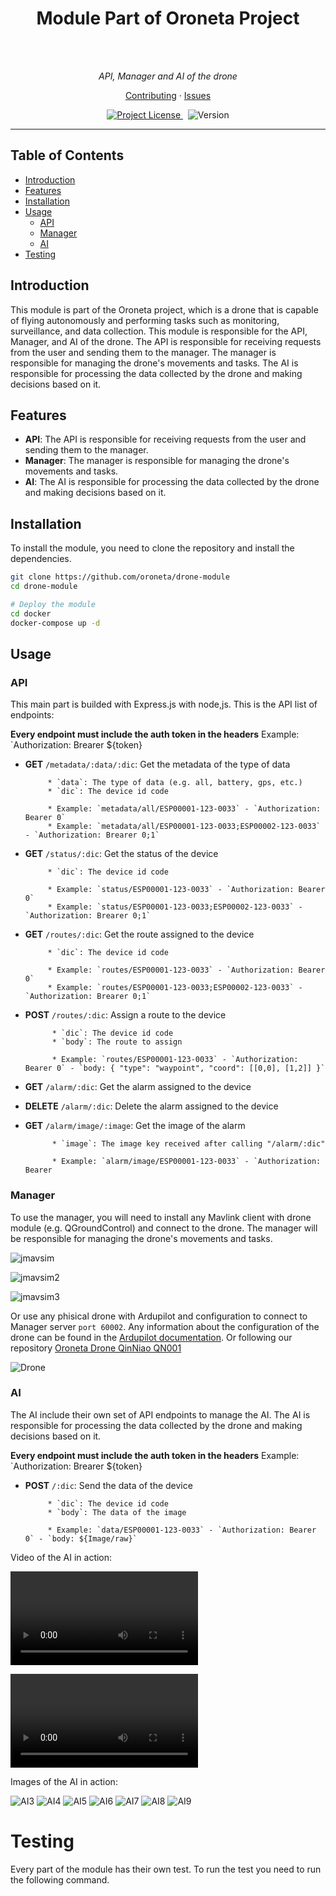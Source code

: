 <h1 align="center">Module Part of Oroneta Project</h1>
<br>
<br>

<p align="center">
  <i>API, Manager and AI of the drone</i>
</p>

<p align="center">
  <a href="./CONTRIBUTING.md">Contributing</a>
  ·
  <a href="https://github.com/oroneta/drone-module/issues">Issues</a>
</p>

<p align="center">
  <a href="https://opensource.org/license/mit">
    <img src="https://img.shields.io/badge/License-MIT-blue.svg" alt="Project License" />
  </a>&nbsp;
  <a>
    <img src="https://img.shields.io/badge/version-v0.1.0-brightgreen" alt="Version" />
  </a>
</p>

<hr>

## Table of Contents

- [Introduction](#introduction)
- [Features](#features)
- [Installation](#installation)
- [Usage](#usage)
  - [API](#api)
  - [Manager](#manager)
  - [AI](#ai)
- [Testing](#testing)



## Introduction

This module is part of the Oroneta project, which is a drone that is capable of flying autonomously and performing tasks such as monitoring, surveillance, and data collection. This module is responsible for the API, Manager, and AI of the drone. The API is responsible for receiving requests from the user and sending them to the manager. The manager is responsible for managing the drone's movements and tasks. The AI is responsible for processing the data collected by the drone and making decisions based on it.


## Features

- **API**: The API is responsible for receiving requests from the user and sending them to the manager.
- **Manager**: The manager is responsible for managing the drone's movements and tasks.
- **AI**: The AI is responsible for processing the data collected by the drone and making decisions based on it.


## Installation

To install the module, you need to clone the repository and install the dependencies.

```bash
git clone https://github.com/oroneta/drone-module
cd drone-module

# Deploy the module
cd docker
docker-compose up -d
```

## Usage

### API

This main part is builded with Express.js with node,js. This is the API list of endpoints:

**Every endpoint must include the auth token in the headers** Example: `Authorization: Brearer ${token}

- **GET** `/metadata/:data/:dic`: Get the metadata of the type of data
  
           * `data`: The type of data (e.g. all, battery, gps, etc.)
           * `dic`: The device id code

           * Example: `metadata/all/ESP00001-123-0033` - `Authorization: Bearer 0`
           * Example: `metadata/all/ESP00001-123-0033;ESP00002-123-0033` - `Authorization: Brearer 0;1`

- **GET** `/status/:dic`: Get the status of the device
  
           * `dic`: The device id code

           * Example: `status/ESP00001-123-0033` - `Authorization: Bearer 0`
           * Example: `status/ESP00001-123-0033;ESP00002-123-0033` - `Authorization: Brearer 0;1`


- **GET** `/routes/:dic`: Get the route assigned to the device
  
           * `dic`: The device id code

           * Example: `routes/ESP00001-123-0033` - `Authorization: Bearer 0`
           * Example: `routes/ESP00001-123-0033;ESP00002-123-0033` - `Authorization: Brearer 0;1`
    
- **POST** `/routes/:dic`: Assign a route to the device
  
            * `dic`: The device id code
            * `body`: The route to assign
    
            * Example: `routes/ESP00001-123-0033` - `Authorization: Bearer 0` - `body: { "type": "waypoint", "coord": [[0,0], [1,2]] }`

- **GET** `/alarm/:dic`: Get the alarm assigned to the device

- **DELETE** `/alarm/:dic`: Delete the alarm assigned to the device

- **GET** `/alarm/image/:image`: Get the image of the alarm
  
            * `image`: The image key received after calling "/alarm/:dic"

            * Example: `alarm/image/ESP00001-123-0033` - `Authorization: Bearer


### Manager

To use the manager, you will need to install any Mavlink client with drone module (e.g. QGroundControl) and connect to the drone. The manager will be responsible for managing the drone's movements and tasks.

![jmavsim](./doc/img/jmavsim.png)

![jmavsim2](./doc/img/jmavsim2.png)

![jmavsim3](./doc/img/jmavsim3.png)


Or use any phisical drone with Ardupilot and configuration to connect to Manager server `port 60002`. Any information about the configuration of the drone can be found in the [Ardupilot documentation](https://ardupilot.org/ardupilot/index.html). Or following our repository [Oroneta Drone QinNiao QN001](https://github.com/oroneta/QN001-drone)

![Drone](./doc/img/drone.jpg)


### AI

The AI include their own set of API endpoints to manage the AI. The AI is responsible for processing the data collected by the drone and making decisions based on it.

**Every endpoint must include the auth token in the headers** Example: `Authorization: Brearer ${token}

- **POST** `/:dic`: Send the data of the device

           * `dic`: The device id code
           * `body`: The data of the image

           * Example: `data/ESP00001-123-0033` - `Authorization: Bearer 0` - `body: ${Image/raw}`


Video of the AI in action:

![AI](./doc/img/fire/FireForestProcessed.mp4)

![AI2](./doc/img/fire/FireForestProcessed2.mp4)


Images of the AI in action:

![AI3](./doc/img/fire/t001.jpg)
![AI4](./doc/img/fire/t002.jpg)
![AI5](./doc/img/fire/t003.jpg)
![AI6](./doc/img/fire/t004.jpg)
![AI7](./doc/img/fire/t005.jpg)
![AI8](./doc/img/fire/t006.jpg)
![AI9](./doc/img/fire/t007.jpg)


# Testing

Every part of the module has their own test. To run the test you need to run the following command.

